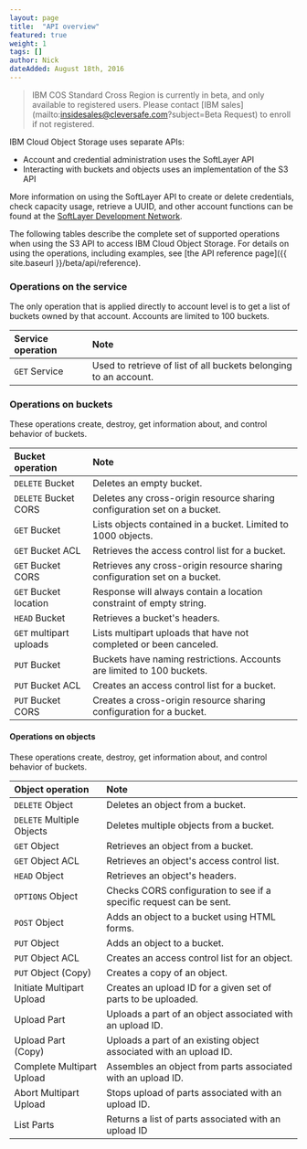```yaml
---
layout: page
title:  "API overview"
featured: true
weight: 1
tags: []
author: Nick
dateAdded: August 18th, 2016
---
```


> IBM COS Standard Cross Region is currently in beta, and only available to registered users.  Please contact [IBM sales](mailto:insidesales@cleversafe.com?subject=Beta Request) to enroll if not registered.

IBM Cloud Object Storage uses separate APIs:

* Account and credential administration uses the SoftLayer API
* Interacting with buckets and objects uses an implementation of the S3 API

More information on using the SoftLayer API to create or delete credentials, check capacity usage, retrieve a UUID, and other account functions can be found at the [SoftLayer Development Network](http://sldn.softlayer.com/reference/services/SoftLayer_Network_Storage_Hub_Cleversafe_Account).

The following tables describe the complete set of supported operations when using the S3 API to access IBM Cloud Object Storage.  For details on using the operations, including examples, see [the API reference page]({{ site.baseurl }}/beta/api/reference).

### Operations on the service

The only operation that is applied directly to account level is to get a list of buckets owned by that account. Accounts are limited to 100 buckets.

| Service operation | Note |
|:----|:---|
| `GET` Service | Used to retrieve of list of all buckets belonging to an account. |

### Operations on buckets

These operations create, destroy, get information about, and control behavior of buckets.

| Bucket operation | Note |
|:----|:---|
| `DELETE` Bucket | Deletes an empty bucket.   |
| `DELETE` Bucket CORS | Deletes any cross-origin resource sharing configuration set on a bucket. |
| `GET` Bucket | Lists objects contained in a bucket.  Limited to 1000 objects. |
| `GET` Bucket ACL |Retrieves the access control list for a bucket.|
| `GET` Bucket CORS |Retrieves any cross-origin resource sharing configuration set on a bucket.|
| `GET` Bucket location | Response will always contain a location constraint of empty string. |
| `HEAD` Bucket | Retrieves a bucket's headers. |
| `GET` multipart uploads | Lists multipart uploads that have not completed or been canceled. |
| `PUT` Bucket | Buckets have naming restrictions. Accounts are limited to 100 buckets. |
| `PUT` Bucket ACL | Creates an access control list for a bucket. |
| `PUT` Bucket CORS | Creates a cross-origin resource sharing configuration for a bucket.|

#### Operations on objects

These operations create, destroy, get information about, and control behavior of buckets.

| Object operation | Note |
| :---------------| :------|
| `DELETE` Object | Deletes an object from a bucket.
| `DELETE` Multiple Objects  | Deletes multiple objects from a bucket.
| `GET` Object | Retrieves an object from a bucket.
| `GET` Object ACL | Retrieves an object's access control list.
| `HEAD` Object | Retrieves an object's headers.
| `OPTIONS` Object | Checks CORS configuration to see if a specific request can be sent.
| `POST` Object | Adds an object to a bucket using HTML forms.
| `PUT` Object | Adds an object to a bucket.
| `PUT` Object ACL | Creates an access control list for an object. 
| `PUT` Object (Copy) | Creates a copy of an object. |
| Initiate Multipart Upload | Creates an upload ID for a given set of parts to be uploaded.
| Upload Part | Uploads a part of an object associated with an upload ID.
| Upload Part (Copy) | Uploads a part of an existing object associated with an upload ID.
| Complete Multipart Upload | Assembles an object from parts associated with an upload ID.
| Abort Multipart Upload | Stops upload of parts associated with an upload ID.
| List Parts | Returns a list of parts associated with an upload ID
